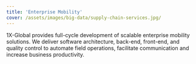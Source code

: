 ```yaml
---
title: 'Enterprise Mobility'
cover: /assets/images/big-data/supply-chain-services.jpg/
---
```


1X-Global provides full-cycle development of scalable enterprise mobility solutions. We deliver software architecture, back-end, front-end, and quality control to automate field operations, facilitate communication and increase business productivity.